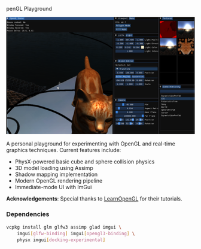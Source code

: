 penGL Playground

![Project Screenshot](ca.png)

A personal playground for experimenting with OpenGL and real-time graphics techniques. Current features include:

- PhysX-powered basic cube and sphere collision physics
- 3D model loading using Assimp
- Shadow mapping implementation
- Modern OpenGL rendering pipeline
- Immediate-mode UI with ImGui

**Acknowledgements**: Special thanks to [LearnOpenGL](https://learnopengl.com) for their tutorials.

### Dependencies
```bash
vcpkg install glm glfw3 assimp glad imgui \
    imgui[glfw-binding] imgui[opengl3-binding] \
    physx imgui[docking-experimental]
```
